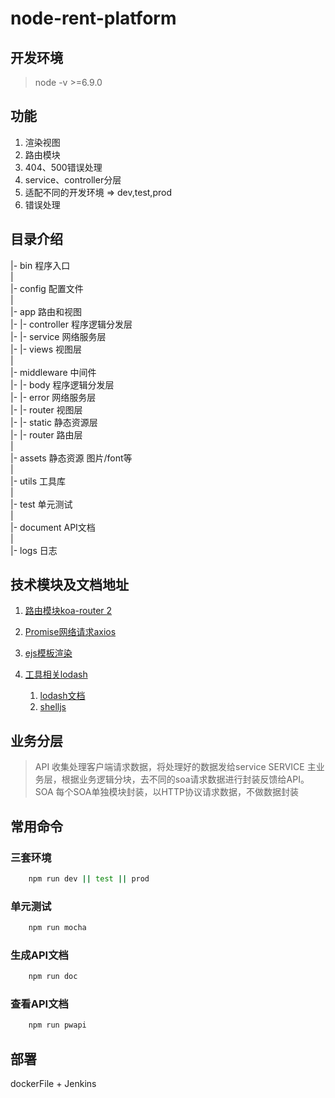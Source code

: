 # node-rent-platform

## 开发环境

> node -v >=6.9.0

## 功能
1. 渲染视图
2. 路由模块
3. 404、500错误处理
4. service、controller分层
5. 适配不同的开发环境 => dev,test,prod
6. 错误处理


## 目录介绍
|- bin 程序入口  
|  
|- config 配置文件  
|  
|- app 路由和视图  
|- |- controller 程序逻辑分发层  
|- |- service 网络服务层  
|- |- views 视图层  
|  
|- middleware 中间件  
|- |- body 程序逻辑分发层  
|- |- error 网络服务层  
|- |- router 视图层  
|- |- static 静态资源层  
|- |- router 路由层  
|  
|- assets 静态资源 图片/font等   
|  
|- utils  工具库  
|  
|- test 单元测试  
|  
|- document API文档  
|  
|- logs 日志  

## 技术模块及文档地址
1. [路由模块koa-router 2](https://github.com/alexmingoia/koa-router/tree/master/#module_koa-router--Router+get%7Cput%7Cpost%7Cpatch%7Cdelete)
2. [Promise网络请求axios](https://github.com/mzabriskie/axios)
3. [ejs模板渲染](https://github.com/mde/ejs)
4. [工具相关lodash](https://github.com/lodash/lodash)

    1. [lodash文档](https://lodash.com/docs/4.17.2)
    2. [shelljs](https://github.com/shelljs/shelljs)
    
## 业务分层

> API 收集处理客户端请求数据，将处理好的数据发给service
> SERVICE 主业务层，根据业务逻辑分块，去不同的soa请求数据进行封装反馈给API。
> SOA 每个SOA单独模块封装，以HTTP协议请求数据，不做数据封装

## 常用命令

### 三套环境

```bash
    npm run dev || test || prod
```

### 单元测试

```bash
    npm run mocha
```

### 生成API文档

```bash
    npm run doc
```
### 查看API文档

```bash
    npm run pwapi
```

## 部署

dockerFile + Jenkins

